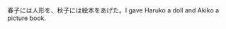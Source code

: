 <tr><td>春子には人形を、秋子には絵本をあげた。<td><tr><tr><td>I gave Haruko a doll and Akiko a picture book.<td><tr></table>

